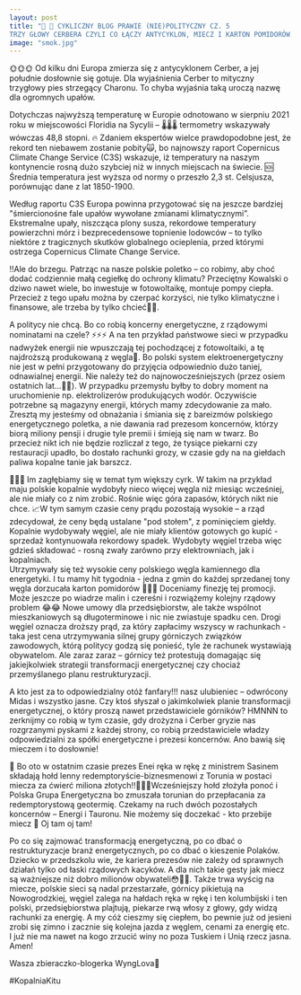 ```yaml
---
layout: post
title: "📝 📝 CYKLICZNY BLOG PRAWIE (NIE)POLITYCZNY CZ. 5
TRZY GŁOWY CERBERA CZYLI CO ŁĄCZY ANTYCYKLON, MIECZ I KARTON POMIDORÓW."
image: "smok.jpg"
---
```


🌞🌞🌞 Od kilku dni Europa zmierza się z antycyklonem Cerber, a jej południe dosłownie się gotuje. Dla wyjaśnienia Cerber to mityczny trzygłowy pies strzegący Charonu. To chyba wyjaśnia taką uroczą nazwę dla ogromnych upałów.
 
Dotychczas najwyższą temperaturę w Europie odnotowano w sierpniu 2021 roku w miejscowości Floridia na Sycylii – 🌡️🌡️🌡️ termometry wskazywały wówczas 48,8 stopni. 🔥 Zdaniem ekspertów wielce prawdopodobne jest, że rekord ten niebawem zostanie pobity🙀, bo najnowszy raport Copernicus Climate Change Service (C3S) wskazuje, iż temperatury na naszym kontynencie rosną dużo szybciej niż w innych miejscach na świecie. 🆘 Średnia temperatura jest wyższa od normy o przeszło 2,3 st. Celsjusza, porównując dane z lat 1850-1900. 

Według raportu C3S Europa powinna przygotować się na jeszcze bardziej "śmiercionośne fale upałów wywołane zmianami klimatycznymi”. Ekstremalne upały, niszcząca plony susza, rekordowe temperatury powierzchni mórz i bezprecedensowe topnienie lodowców – to tylko niektóre z tragicznych skutków globalnego ocieplenia, przed którymi ostrzega Copernicus Climate Change Service. 

‼️Ale do brzegu. Patrząc na nasze polskie poletko – co robimy, aby choć dodać codziennie małą cegiełkę do ochrony klimatu? Przeciętny Kowalski o dziwo nawet wiele, bo inwestuje w fotowoltaikę, montuje pompy ciepła. Przecież z tego upału można by czerpać korzyści, nie tylko klimatyczne i finansowe, ale trzeba by tylko chcieć🔌💶. 

A politycy nie chcą. Bo co robią koncerny energetyczne, z rządowymi nominatami na czele? ⚡️⚡️⚡️ A na ten przykład państwowe sieci w przypadku nadwyżek energii nie wpuszczają tej pochodzącej z fotowoltaiki, a tę najdroższą produkowaną  z węgla🌚.
Bo polski system elektroenergetyczny nie jest w pełni przygotowany do przyjęcia odpowiednio dużo taniej, odnawialnej energii. Nie należy też do najnowocześniejszych (przez osiem ostatnich lat…🤖😉). W przypadku przemysłu byłby to dobry moment na uruchomienie np. elektrolizerów produkujących wodór. Oczywiście potrzebne są magazyny energii, których mamy zdecydowanie za mało. Zresztą my jesteśmy od obnażania i śmiania się z bareizmów polskiego energetycznego poletka, a nie dawania rad prezesom koncernów, którzy biorą miliony pensji i drugie tyle premii i śmieją się nam w twarz. Bo przecież nikt ich nie będzie rozliczał z tego, że tysiące piekarni czy restauracji upadło, bo dostało rachunki grozy, w czasie gdy  na na giełdach paliwa kopalne tanie jak barszcz.

🎪🎪🎪 Im zagłębiamy się w temat tym większy cyrk. W takim na przykład maju polskie kopalnie wydobyły nieco więcej węgla niż miesiąc wcześniej, ale nie miały co z nim zrobić. Rośnie więc góra zapasów, których nikt nie chce. 📈W tym samym czasie ceny prądu pozostają wysokie – a rząd zdecydował, że ceny będą ustalane "pod stołem", z pominięciem giełdy. Kopalnie wydobywały węgiel, ale nie miały klientów gotowych go kupić - sprzedaż kontynuowała rekordowy spadek. Wydobyty węgiel trzeba więc gdzieś składować - rosną zwały zarówno przy elektrowniach, jak i kopalniach.  
Utrzymywały się też wysokie ceny polskiego węgla kamiennego dla energetyki. I tu mamy hit tygodnia - jedna z gmin do każdej sprzedanej tony węgla dorzucała karton pomidorów 🍅🍅🍅 Doceniamy finezję tej promocji. Może jeszcze po wiadrze malin i czereśni i rozwiążemy kolejny rządowy problem 😂😂
Nowe umowy dla przedsiębiorstw, ale także wspólnot mieszkaniowych są długoterminowe i nic nie zwiastuje spadku cen. Drogi węgiel oznacza droższy prąd, za który zapłacimy wszyscy w rachunkach - taka jest cena utrzymywania silnej grupy górniczych związków zawodowych, którą politycy godzą się ponieść, tyle że rachunek wystawiają obywatelom. Ale zaraz zaraz – górnicy też protestują domagając się jakiejkolwiek strategii transformacji energetycznej czy chociaż przemyślanego planu restrukturyzacji.
 
A kto jest za to odpowiedzialny otóż fanfary!!! nasz ulubieniec – odwrócony Midas i wszystko jasne. Czy ktoś słyszał o jakimkolwiek planie transformacji energetycznej, o który proszą nawet przedstawiciele górników? HMNNN to zerknijmy co robią w tym czasie, gdy drożyzna i Cerber gryzie nas rozgrzanymi pyskami z każdej strony, co robią przedstawiciele władzy odpowiedzialni za spółki energetyczne i prezesi koncernów. Ano bawią się mieczem i to dosłownie!

🙏 Bo oto w ostatnim czasie prezes Enei ręka w rękę z ministrem Sasinem składają hołd lenny redemptoryście-biznesmenowi z Torunia w postaci miecza za ćwierć miliona złotych‼️🤑🤑🤑Wcześniejszy hołd złożyła ponoć i Polska Grupa Energetyczna bo zmuszała torunian do przepłacania za redemptorystową geotermię. Czekamy na ruch dwóch pozostałych koncernów – Energi i Tauronu. Nie możemy się doczekać - kto przebije miecz 🙈 Oj tam oj tam! 

Po co się zajmować transformacją energetyczną, po co dbać o restrukturyzacje branż energetycznych, po co dbać o kieszenie Polaków. Dziecko w przedszkolu wie, że kariera prezesów nie zależy od sprawnych działań tylko od łaski rządowych kacyków. A dla nich takie gesty jak miecz są ważniejsze niż dobro milionów obywateli😳😵‍💫. 
Także trwa wyścig na miecze, polskie sieci są nadal przestarzałe, górnicy pikietują na Nowogrodzkiej, węgiel zalega na hałdach ręka w rękę i ten kolumbijski i ten polski, przedsiębiorstwa plajtują, piekarze rwą włosy z głowy, gdy widzą rachunki za energię. A my cóż cieszmy się ciepłem, bo pewnie już od jesieni zrobi się zimno i zacznie się kolejna jazda z węglem, cenami za energię etc. I już nie ma nawet na kogo zrzucić winy no poza Tuskiem i Unią rzecz jasna. Amen!

Wasza zbieraczko-blogerka WyngLova💋

#KopalniaKitu
